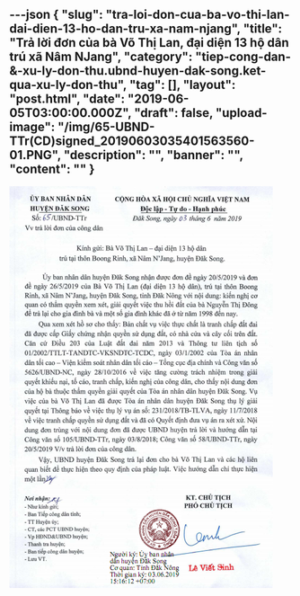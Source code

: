 ---json
{
    "slug": "tra-loi-don-cua-ba-vo-thi-lan-dai-dien-13-ho-dan-tru-xa-nam-njang",
    "title": "Trả lời đơn  của bà Võ Thị Lan, đại diện 13 hộ dân trú xã Nâm NJang",
    "category": "tiep-cong-dan-&-xu-ly-don-thu.ubnd-huyen-dak-song.ket-qua-xu-ly-don-thu",
    "tag": [],
    "layout": "post.html",
    "date": "2019-06-05T03:00:00.000Z",
    "draft": false,
    "upload-image": "/img/65-UBND-TTr(CD)signed_20190603035401563560-01.PNG",
    "description": "",
    "banner": "",
    "__content__": ""
}
---
<p><img alt="" src="/img/65-UBND-TTr(CD)signed_20190603035401563560-01.PNG" /></p>
